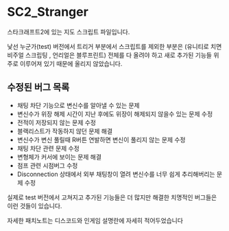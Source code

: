 # SC2_Stranger

스타크래프트2에 있는 지도 스크립트 파일입니다.

낯선 누군가(test) 버전에서 트리거 부분에서 스크립트를 제외한 부분은 (유니티로 치면 비주얼 스크립팅 , 언리얼은 블루프린트)
전체를 다 올려야 하고 새로 추가된 기능들 위주로 이루어져 있기 때문에 올리지 않았습니다.

## 수정된 버그 목록

- 채팅 차단 기능으로 변신수를 알아낼 수 있는 문제
- 변신수가 위장 해제 시간이 지난 후에도 위장이 해제되지 않을수 있는 문제 수정
- 전적이 저장되지 않는 문제 수정
- 블랙리스트가 작동하지 않던 문제 해결
- 변신수가 변신 풀릴때 R버튼 연발하면 변신이 풀리지 않는 문제 수정
- 채팅 차단 관련 문제 수정
- 변형체가 커서에 보이는 문제 해결
- 점프 관련 시점버그 수정
- Disconnection 상태에서 외부 채팅창이 열려 변신수를 너무 쉽게 추리해버리는 문제 수정


실제로 test 버전에서 고쳐지고 추가된 기능들은 더 많지만 해결한 치명적인 버그들은 이런 것들이 있습니다.

자세한 패치노트는 디스코드와 인게임 설명란에 자세히 적어두었습니다

